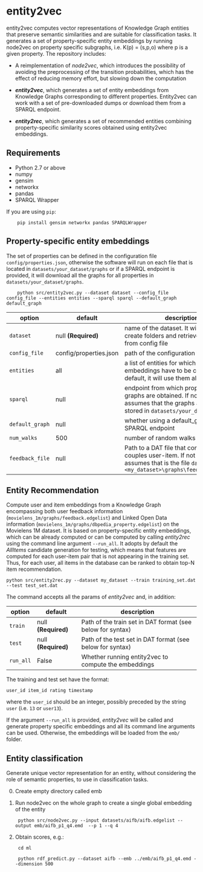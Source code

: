 # entity2vec
entity2vec computes vector representations of Knowledge Graph entities that preserve semantic similarities and are suitable for classification tasks. It generates a set of property-specific entity embeddings by running node2vec on property specific subgraphs, i.e. K(p) = (s,p,o) where p is a given property. The repository includes:

- A reimplementation of _node2vec_, which introduces the possibility of avoiding the preprocessing of the transition probabilities, which has the effect of reducing memory effort, but slowing down the computation

- **_entity2vec_**, which generates a set of entity embeddings from Knowledge Graphs corresponding to different properties. Entity2vec can work with a set of pre-downloaded dumps or download them from a SPARQL endpoint.

- **_entity2rec_**, which generates a set of recommended entities combining property-specific similarity scores obtained using entity2vec embeddings.

## Requirements

- Python 2.7 or above
- numpy
- gensim
- networkx
- pandas
- SPARQL Wrapper

If you are using `pip`:


        pip install gensim networkx pandas SPARQLWrapper

## Property-specific entity embeddings

The set of properties can be defined in the configuration file `config/properties.json`, otherwise the software will run on each file that is located in `datasets/your_dataset/graphs` or if a SPARQL endpoint is provided, it will download all the graphs for all properties in `datasets/your_dataset/graphs`.


        python src/entity2vec.py --dataset dataset --config_file config_file --entities entities --sparql sparql --default_graph default_graph

|option          | default                |description|
|----------------|------------------------|-----------|
|`dataset`       | null **(Required)**    | name of the dataset. It will be used to create folders and retrieve properties from config file|
|`config_file`   | config/properties.json | path of the configuration file
|`entities`      | all                    | a list of entities for which the embeddings have to be computed. By default, it will use them all.|
|`sparql`        | null                   | endpoint from which property-specific graphs are obtained. If not provided, it assumes that the graphs are already stored in `datasets/your_dataset/graphs` |
|`default_graph` | null                   | whether using a default_graph in the SPARQL endpoint |
|`num_walks`     | 500                    | number of random walks per entity |
|`feedback_file` | null                   | Path to a DAT file that contains all the couples user-item. If not defined, it assumes that is the file `datasets\<my_dataset>\graphs\feedback.edgelist` |

## Entity Recommendation

Compute user and item embeddings from a Knowledge Graph encompassing both user feedback information (`movielens_1m/graphs/feedback.edgelist`) and Linked Open Data information (`movielens_1m/graphs/dbpedia_property.edgelist`) on the Movielens 1M dataset. It is based on property-specific entity embeddings, which can be already computed or can be computed by calling _entity2rec_ using the command line argument `--run_all`. It adopts by default the _AllItems_ candidate generation for testing, which means that features are computed for each user-item pair that is not appearing in the training set. Thus, for each user, all items in the database can be ranked to obtain top-N item recommendation.

    python src/entity2rec.py --dataset my_dataset --train training_set.dat --test test_set.dat

The command accepts all the params of _entity2vec_ and, in addition:

|option          | default                |description |
|----------------|------------------------|------------|
|`train`         | null **(Required)**    | Path of the train set in DAT format (see below for syntax) |
|`test`          | null **(Required)**    | Path of the test set in DAT format (see below for syntax)  |
|`run_all`       | False                  | Whether running entity2vec to compute the embeddings       |


The training and test set have the format:

    user_id item_id rating timestamp

where the `user_id` should be an integer, possibly preceded by the string `user` (i.e. `13` or `user13`).

If the argument `--run_all` is provided, _entity2vec_ will be called and generate property specific embeddings and all its command line arguments can be used. Otherwise, the embeddings will be loaded from the `emb/` folder.

## Entity classification

Generate unique vector representation for an entity, without considering the role of semantic properties, to use in classification tasks.

0. Create empty directory called emb

1. Run node2vec on the whole graph to create a single global embedding of the entity

        python src/node2vec.py --input datasets/aifb/aifb.edgelist --output emb/aifb_p1_q4.emd  --p 1 --q 4

2. Obtain scores, e.g.:

        cd ml

        python rdf_predict.py --dataset aifb --emb ../emb/aifb_p1_q4.emd --dimension 500
